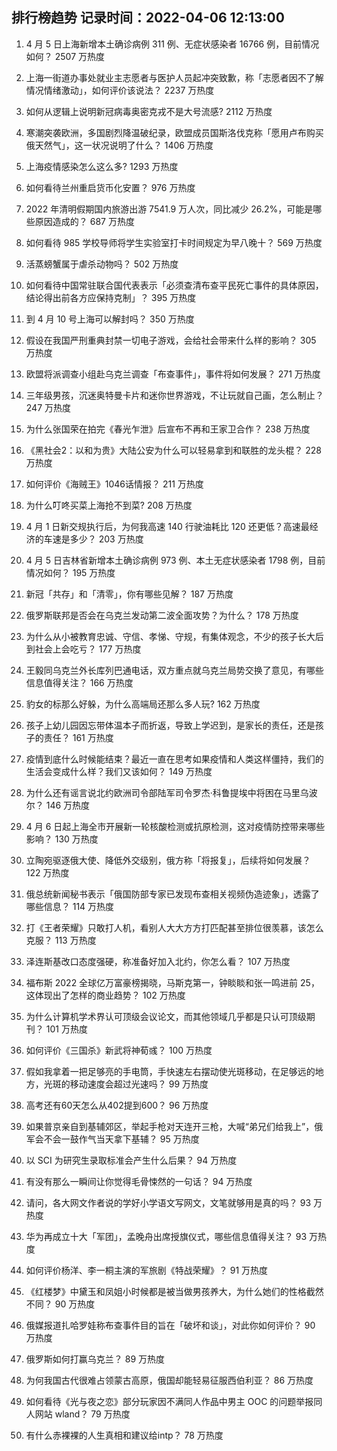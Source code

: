 
## 排行榜趋势 记录时间：2022-04-06 12:13:00
  
  1. 4 月 5 日上海新增本土确诊病例 311 例、无症状感染者 16766 例，目前情况如何？ 2507 万热度
    
  2. 上海一街道办事处就业主志愿者与医护人员起冲突致歉，称「志愿者因不了解情况情绪激动」，如何评价该说法？ 2237 万热度
    
  3. 如何从逻辑上说明新冠病毒奥密克戎不是大号流感? 2112 万热度
    
  4. 寒潮突袭欧洲，多国剧烈降温破纪录，欧盟成员国斯洛伐克称「愿用卢布购买俄天然气」，这一状况说明了什么？ 1406 万热度
    
  5. 上海疫情感染怎么这么多? 1293 万热度
    
  6. 如何看待兰州重启货币化安置？ 976 万热度
    
  7. 2022 年清明假期国内旅游出游 7541.9 万人次，同比减少 26.2%，可能是哪些原因造成的？ 687 万热度
    
  8. 如何看待 985 学校导师将学生实验室打卡时间规定为早八晚十？ 569 万热度
    
  9. 活蒸螃蟹属于虐杀动物吗？ 502 万热度
    
  10. 如何看待中国常驻联合国代表表示「必须查清布查平民死亡事件的具体原因，结论得出前各方应保持克制」？ 395 万热度
    
  11. 到 4 月 10 号上海可以解封吗？ 350 万热度
    
  12. 假设在我国严刑重典封禁一切电子游戏，会给社会带来什么样的影响？ 305 万热度
    
  13. 欧盟将派调查小组赴乌克兰调查「布查事件」，事件将如何发展？ 271 万热度
    
  14. 三年级男孩，沉迷奥特曼卡片和迷你世界游戏，不让玩就自己画，怎么制止？ 247 万热度
    
  15. 为什么张国荣在拍完《春光乍泄》后宣布不再和王家卫合作？ 238 万热度
    
  16. 《黑社会2：以和为贵》大陆公安为什么可以轻易拿到和联胜的龙头棍？ 228 万热度
    
  17. 如何评价《海贼王》1046话情报？ 211 万热度
    
  18. 为什么叮咚买菜上海抢不到菜? 208 万热度
    
  19. 4 月 1 日新交规执行后，为何我高速 140 行驶油耗比 120 还更低？高速最经济的车速是多少？ 203 万热度
    
  20. 4 月 5 日吉林省新增本土确诊病例 973 例、本土无症状感染者 1798 例，目前情况如何？ 195 万热度
    
  21. 新冠「共存」和「清零」，你有哪些见解？ 187 万热度
    
  22. 俄罗斯联邦是否会在乌克兰发动第二波全面攻势？为什么？ 178 万热度
    
  23. 为什么从小被教育忠诚、守信、孝悌、守规，有集体观念，不少的孩子长大后到社会上会吃亏？ 177 万热度
    
  24. 王毅同乌克兰外长库列巴通电话，双方重点就乌克兰局势交换了意见，有哪些信息值得关注？ 166 万热度
    
  25. 豹女的标那么好躲，为什么高端局还那么多人玩? 162 万热度
    
  26. 孩子上幼儿园因忘带体温本子而折返，导致上学迟到，是家长的责任，还是孩子的责任？ 161 万热度
    
  27. 疫情到底什么时候能结束？最近一直在思考如果疫情和人类这样僵持，我们的生活会变成什么样？我们又该如何？ 149 万热度
    
  28. 为什么还有谣言说北约欧洲司令部陆军司令罗杰·科鲁提埃中将困在马里乌波尔？ 146 万热度
    
  29. 4 月 6 日起上海全市开展新一轮核酸检测或抗原检测，这对疫情防控带来哪些影响？ 130 万热度
    
  30. 立陶宛驱逐俄大使、降低外交级别，俄方称「将报复」，后续将如何发展？ 122 万热度
    
  31. 俄总统新闻秘书表示「俄国防部专家已发现布查相关视频伪造迹象」，透露了哪些信息？ 114 万热度
    
  32. 打《王者荣耀》只敢打人机，看别人大大方方打匹配甚至排位很羡慕，该怎么克服？ 113 万热度
    
  33. 泽连斯基改口态度强硬，称准备好加入北约，你怎么看？ 107 万热度
    
  34. 福布斯 2022 全球亿万富豪榜揭晓，马斯克第一，钟睒睒和张一鸣进前 25，这体现出了怎样的商业趋势？ 102 万热度
    
  35. 为什么计算机学术界认可顶级会议论文，而其他领域几乎都是只认可顶级期刊？ 101 万热度
    
  36. 如何评价《三国杀》新武将神荀彧？ 100 万热度
    
  37. 假如我拿着一把足够亮的手电筒，手快速左右摆动使光斑移动，在足够远的地方，光斑的移动速度会超过光速吗？ 99 万热度
    
  38. 高考还有60天怎么从402提到600？ 96 万热度
    
  39. 如果普京亲自到基辅郊区，举起手枪对天连开三枪，大喊“弟兄们给我上”，俄军会不会一鼓作气当天拿下基辅？ 95 万热度
    
  40. 以 SCI 为研究生录取标准会产生什么后果？ 94 万热度
    
  41. 有没有那么一瞬间让你觉得毛骨悚然的一句话？ 94 万热度
    
  42. 请问，各大网文作者说的学好小学语文写网文，文笔就够用是真的吗？ 93 万热度
    
  43. 华为再成立十大「军团」，孟晚舟出席授旗仪式，哪些信息值得关注？ 93 万热度
    
  44. 如何评价杨洋、李一桐主演的军旅剧《特战荣耀》？ 91 万热度
    
  45. 《红楼梦》中黛玉和凤姐小时候都是被当做男孩养大，为什么她们的性格截然不同？ 90 万热度
    
  46. 俄媒报道扎哈罗娃称布查事件目的旨在「破坏和谈」，对此你如何评价？ 90 万热度
    
  47. 俄罗斯如何打赢乌克兰？ 89 万热度
    
  48. 为何我国古代很难占领蒙古高原，俄国却能轻易征服西伯利亚？ 86 万热度
    
  49. 如何看待《光与夜之恋》部分玩家因不满同人作品中男主 OOC 的问题举报同人网站 wland？ 79 万热度
    
  50. 有什么赤裸裸的人生真相和建议给intp？ 78 万热度
    